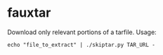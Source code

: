 # fauxtar

Download only relevant portions of a tarfile. Usage:

```
echo "file_to_extract" | ./skiptar.py TAR_URL -
```
